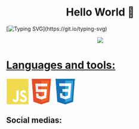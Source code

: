 <div align="center">
  <h1> Hello World 👾</h1>
</div>

[![Typing SVG](https://readme-typing-svg.herokuapp.com?font=Fira+Code&size=14&pause=1000&color=e300df&width=435&lines=Hey+there!+Welcome+to+my+GitHub+profile.;Nice+to+meet+ya%2C+my+name's+Daniel+and+I'm+23yo.)](https://git.io/typing-svg)

<div align="center">
  <a href="https://github.com/daniznr">
  <img height="180em" src="https://github-readme-stats.vercel.app/api/top-langs/?username=daniznr&layout=compact&theme=radical&hide=TeX,PowerShell,ASP.NET,ShaderLab,Batchfile&langs_count=6"/>
</div>

# Languages and tools:
<div style="display: inline_block">
  <a href="https://www.javascript.com"><img align="center" alt="javascript" height="70" width="60" src="https://raw.githubusercontent.com/devicons/devicon/master/icons/javascript/javascript-plain.svg"></a>
  <a href="https://www.html.com"><img align="center" alt="HTML" height="70" width="60" src="https://raw.githubusercontent.com/devicons/devicon/master/icons/html5/html5-original.svg"></a>
  <a href="https://developer.mozilla.org/pt-BR/docs/Web/CSS"><img align="center" alt="CSS" height="70" width="60" src="https://raw.githubusercontent.com/devicons/devicon/master/icons/css3/css3-original.svg"></a>
</div>

## Social medias:
